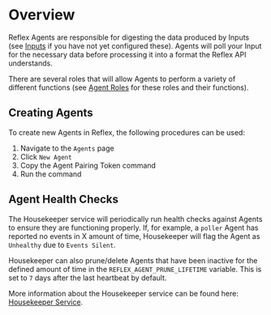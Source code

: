 # Overview

Reflex Agents are responsible for digesting the data produced by Inputs (see [Inputs](inputs.md) if you have not yet configured these). Agents will poll your Input for the necessary data before processing it into a format the Reflex API understands.

There are several roles that will allow Agents to perform a variety of different functions (see [Agent Roles](roles.md) for these roles and their functions).

## Creating Agents
To create new Agents in Reflex, the following procedures can be used:
1. Navigate to the `Agents` page
2. Click `New Agent`
3. Copy the Agent Pairing Token command
4. Run the command

## Agent Health Checks
The Housekeeper service will periodically run health checks against Agents to ensure they are functioning properly. If, for example, a `poller` Agent has reported no events in X amount of time, Housekeeper will flag the Agent as `Unhealthy` due to `Events Silent`.

Housekeeper can also prune/delete Agents that have been inactive for the defined amount of time in the `REFLEX_AGENT_PRUNE_LIFETIME` variable. This is set to `7` days after the last heartbeat by default.

More information about the Housekeeper service can be found here: [Housekeeper Service](docs/services/housekeeper.md).
